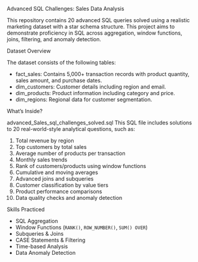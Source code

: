 Advanced SQL Challenges: Sales Data Analysis

This repository contains 20 advanced SQL queries solved using a realistic marketing dataset with a star schema structure. This project aims to demonstrate proficiency in SQL across aggregation, window functions, joins, filtering, and anomaly detection.

Dataset Overview

The dataset consists of the following tables:

- fact_sales: Contains 5,000+ transaction records with product quantity, sales amount, and purchase dates.
- dim_customers: Customer details including region and email.
- dim_products: Product information including category and price.
- dim_regions: Regional data for customer segmentation.

What’s Inside?

advanced_Sales_sql_challenges_solved.sql
This SQL file includes solutions to 20 real-world-style analytical questions, such as:

1. Total revenue by region
2. Top customers by total sales
3. Average number of products per transaction
4. Monthly sales trends
5. Rank of customers/products using window functions
6. Cumulative and moving averages
7. Advanced joins and subqueries
8. Customer classification by value tiers
9. Product performance comparisons
10. Data quality checks and anomaly detection

 Skills Practiced

- SQL Aggregation
- Window Functions (`RANK()`, `ROW_NUMBER()`, `SUM() OVER`)
- Subqueries & Joins
- CASE Statements & Filtering
- Time-based Analysis
- Data Anomaly Detection
  
